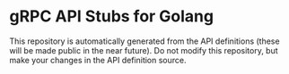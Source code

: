 # gRPC API Stubs for Golang

This repository is automatically generated from the API definitions (these will be made public in the near future). Do not modify this repository, but make your changes in the API definition source.
